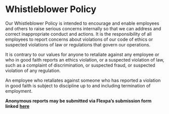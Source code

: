 # Whistleblower Policy

Our Whistleblower Policy is intended to encourage and enable employees and others to raise serious concerns internally so that we can address and correct inappropriate conduct and actions. It is the responsibility of all employees to report concerns about violations of our code of ethics or suspected violations of law or regulations that govern our operations.&#x20;

It is contrary to our values for anyone to retaliate against any employee or who in good faith reports an ethics violation, or a suspected violation of law, such as a complaint of discrimination, or suspected fraud, or suspected violation of any regulation.&#x20;

An employee who retaliates against someone who has reported a violation in good faith is subject to discipline up to and including termination of employment.&#x20;

**Anonymous reports may be submitted via Flexpa’s submission form linked** [**here**](https://forms.gle/ryg1CLXdA4c4ezUy7)
